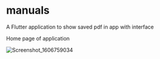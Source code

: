 # manuals

A Flutter application to show saved pdf in app with interface

Home page of application

![Screenshot_1606759034](https://user-images.githubusercontent.com/32586705/101283512-e5b60980-3800-11eb-899f-31081ae5652e.png)

